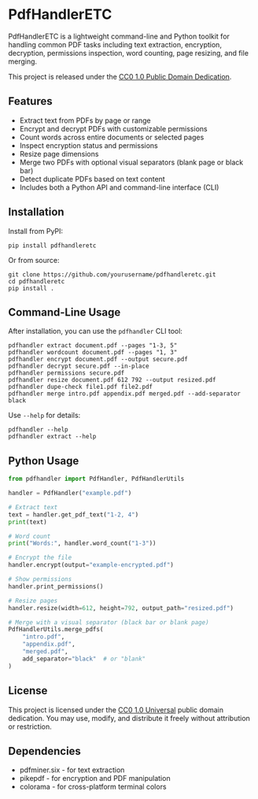 # PdfHandlerETC

PdfHandlerETC is a lightweight command-line and Python toolkit for handling common PDF tasks including text extraction, encryption, decryption, permissions inspection, word counting, page resizing, and file merging.

This project is released under the [CC0 1.0 Public Domain Dedication](https://creativecommons.org/publicdomain/zero/1.0/).

## Features

- Extract text from PDFs by page or range
- Encrypt and decrypt PDFs with customizable permissions
- Count words across entire documents or selected pages
- Inspect encryption status and permissions
- Resize page dimensions
- Merge two PDFs with optional visual separators (blank page or black bar)
- Detect duplicate PDFs based on text content
- Includes both a Python API and command-line interface (CLI)

## Installation

Install from PyPI:

```
pip install pdfhandleretc
```

Or from source:

```
git clone https://github.com/yourusername/pdfhandleretc.git
cd pdfhandleretc
pip install .
```

## Command-Line Usage

After installation, you can use the `pdfhandler` CLI tool:

```
pdfhandler extract document.pdf --pages "1-3, 5"
pdfhandler wordcount document.pdf --pages "1, 3"
pdfhandler encrypt document.pdf --output secure.pdf
pdfhandler decrypt secure.pdf --in-place
pdfhandler permissions secure.pdf
pdfhandler resize document.pdf 612 792 --output resized.pdf
pdfhandler dupe-check file1.pdf file2.pdf
pdfhandler merge intro.pdf appendix.pdf merged.pdf --add-separator black
```

Use `--help` for details:

```
pdfhandler --help
pdfhandler extract --help
```

## Python Usage

```python
from pdfhandler import PdfHandler, PdfHandlerUtils

handler = PdfHandler("example.pdf")

# Extract text
text = handler.get_pdf_text("1-2, 4")
print(text)

# Word count
print("Words:", handler.word_count("1-3"))

# Encrypt the file
handler.encrypt(output="example-encrypted.pdf")

# Show permissions
handler.print_permissions()

# Resize pages
handler.resize(width=612, height=792, output_path="resized.pdf")

# Merge with a visual separator (black bar or blank page)
PdfHandlerUtils.merge_pdfs(
    "intro.pdf",
    "appendix.pdf",
    "merged.pdf",
    add_separator="black"  # or "blank"
)
```

## License

This project is licensed under the [CC0 1.0 Universal](https://creativecommons.org/publicdomain/zero/1.0/) public domain dedication. You may use, modify, and distribute it freely without attribution or restriction.

## Dependencies

- pdfminer.six - for text extraction
- pikepdf - for encryption and PDF manipulation
- colorama - for cross-platform terminal colors
